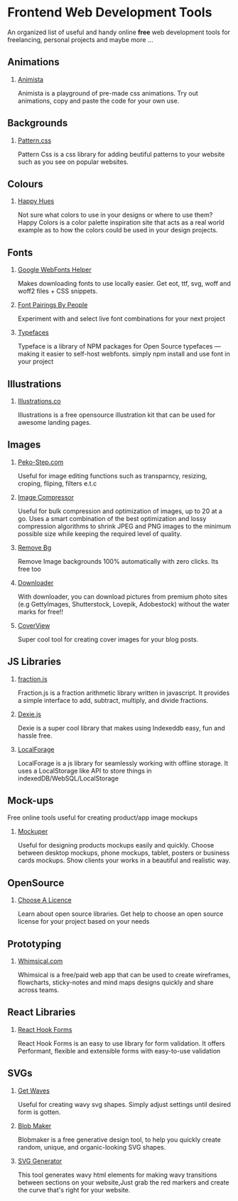 # Frontend Web Development Tools

An organized list of useful and handy online **free** web development tools for freelancing, personal projects and maybe more ...

## Animations

1. [Animista](https://animista.net/play)

   Animista is a playground of pre-made css animations. Try out animations, copy and paste the code for your own use.
   

## Backgrounds

1. [Pattern.css](https://bansal.io/pattern-css)

   Pattern Css is a css library for adding beutiful patterns to your website such as you see on popular websites. 
   

## Colours

1. [Happy Hues](https://www.happyhues.co/palettes/7)

   Not sure what colors to use in your designs or where to use them? Happy Colors is a color palette inspiration site that acts as a real world example as to how the colors
   could be used in your design projects.
   
   
## Fonts

1. [Google WebFonts Helper](https://google-webfonts-helper.herokuapp.com/fonts)

   Makes downloading fonts to use locally easier. Get eot, ttf, svg, woff and woff2 files + CSS snippets.
   
2. [Font Pairings By People](https://fontpairings.bypeople.com/)

   Experiment with and select live font combinations for your next project
   
3. [Typefaces](https://github.com/KyleAMathews/typefaces)

   Typeface is a library of NPM packages for Open Source typefaces — making it easier to self-host webfonts. simply npm install and use font in your project
   
   
## Illustrations

1. [Illustrations.co](https://illlustrations.co/)
   
   Illustrations is a free opensource illustration kit that can be used for awesome landing pages.
   

## Images

1. [Peko-Step.com](https://cdn.peko-step.com/en/)

   Useful for image editing functions such as transparncy, resizing, croping, fliping, filters e.t.c

2. [Image Compressor](https://imagecompressor.com/)

   Useful for bulk compression and optimization of images, up to 20 at a go. Uses a smart combination of the best optimization and lossy    compression algorithms to shrink JPEG    and PNG images to the minimum possible size while keeping the required level of quality.
   
3. [Remove Bg](https://www.remove.bg/)

   Remove Image backgrounds 100% automatically with zero clicks. Its free too

4. [Downloader](https://downloader.la/)

   With downloader, you can download pictures from premium photo sites (e.g GettyImages, Shutterstock, Lovepik, Adobestock) without the water marks for free!!
   
5. [CoverView](https://coverview.now.sh/)

   Super cool tool for creating cover images for your blog posts.


## JS Libraries

1. [fraction.js](https://github.com/ekg/fraction.js/)
   
   Fraction.js is a fraction arithmetic library written in javascript. It provides a simple interface to add, subtract, multiply, and divide fractions.
   
2. [Dexie.js](https://dexie.org/)

   Dexie is a super cool library that makes using Indexeddb easy, fun and hassle free. 
   
3. [LocalForage](https://localforage.github.io/localForage/)

   LocalForage is a js library for seamlessly working with offline storage. It uses a LocalStorage like API to store things in indexedDB/WebSQL/LocalStorage


##  Mock-ups
Free online tools useful for creating product/app image mockups

1. [Mockuper](https://mockuper.net/)

   Useful for designing products mockups easily and quickly. Choose between desktop mockups, phone mockups, tablet, posters or business    cards mockups. Show clients your works in a beautiful and realistic way.
   
   
 ## OpenSource

1. [Choose A Licence](https://choosealicense.com/)

   Learn about open source libraries. Get help to choose an open source license for your project based on your needs 


## Prototyping

1. [Whimsical.com](https://whimsical.com)
   
   Whimsical is a free/paid web app that can be used to create wireframes, flowcharts, sticky-notes and mind maps designs quickly and share across teams.
   

## React Libraries

1. [React Hook Forms](https://react-hook-form.com/)

    React Hook Forms is an easy to use library for form validation. It offers Performant, flexible and extensible forms with easy-to-use validation
   
   
## SVGs

1. [Get Waves](https://getwaves.io/)

   Useful for creating wavy svg shapes. Simply adjust settings until desired form is gotten.

2. [Blob Maker](https://www.blobmaker.app/)

   Blobmaker is a free generative design tool, to help you quickly create random, unique, and organic-looking SVG shapes.

3. [SVG Generator](https://smooth.ie/blogs/news/svg-wavey-transitions-between-sections)

   This tool generates wavy html elements for making wavy transitions between sections on your website,Just grab the red markers and create the curve that's right for your website.


   

   



   

   

   
   

   
   




   
   

